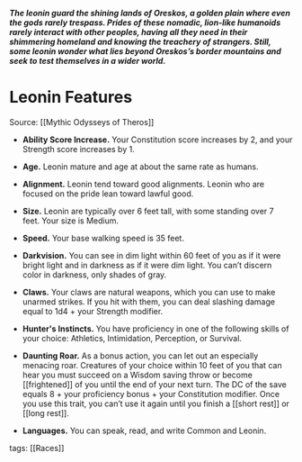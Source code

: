 _**The leonin guard the shining lands of Oreskos, a golden plain where even the gods rarely trespass. Prides of these nomadic, lion-like humanoids rarely interact with other peoples, having all they need in their shimmering homeland and knowing the treachery of strangers. Still, some leonin wonder what lies beyond Oreskos’s border mountains and seek to test themselves in a wider world.**_

# Leonin Features

Source: [[Mythic Odysseys of Theros]]

-   **Ability Score Increase.** Your Constitution score increases by 2, and your Strength score increases by 1.

-   **Age.** Leonin mature and age at about the same rate as humans.

-   **Alignment.** Leonin tend toward good alignments. Leonin who are focused on the pride lean toward lawful good.

-   **Size.** Leonin are typically over 6 feet tall, with some standing over 7 feet. Your size is Medium.

-   **Speed.** Your base walking speed is 35 feet.

-   **Darkvision.** You can see in dim light within 60 feet of you as if it were bright light and in darkness as if it were dim light. You can’t discern color in darkness, only shades of gray.

-   **Claws.** Your claws are natural weapons, which you can use to make unarmed strikes. If you hit with them, you can deal slashing damage equal to 1d4 + your Strength modifier.

-   **Hunter's Instincts.** You have proficiency in one of the following skills of your choice: Athletics, Intimidation, Perception, or Survival.

-   **Daunting Roar.** As a bonus action, you can let out an especially menacing roar. Creatures of your choice within 10 feet of you that can hear you must succeed on a Wisdom saving throw or become [[frightened]] of you until the end of your next turn. The DC of the save equals 8 + your proficiency bonus + your Constitution modifier. Once you use this trait, you can’t use it again until you finish a [[short rest]] or [[long rest]].

-   **Languages.** You can speak, read, and write Common and Leonin.

tags: [[Races]]